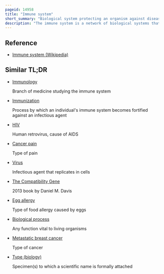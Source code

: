 ```yaml
---
pageid: 14958
title: "Immune system"
short_summary: "Biological system protecting an organism against disease"
description: "The immune system is a network of biological systems that protects an organism from diseases. It detects and responds to a wide Variety of Pathogens, from Viruses to parasitic Worms, as well as Cancer Cells and Objects such as Wood Splinters, distinguishing them from the Organism's own healthy Tissue. Many Species have two major Subsystems of their Immune System. The innate immune system provides a preconfigured response to broad groups of situations and stimuli. The adaptive Immune System provides a tailored Response to each Stimulus by learning to recognize the Molecules it has encountered previously. Both use Molecules and Cells to perform their Functions."
---
```


## Reference

- [Immune system (Wikipedia)](https://en.wikipedia.org/?curid=14958)

## Similar TL;DR

- [Immunology](/tldr/en/immunology)

  Branch of medicine studying the immune system

- [Immunization](/tldr/en/immunization)

  Process by which an individual's immune system becomes fortified against an infectious agent

- [HIV](/tldr/en/hiv)

  Human retrovirus, cause of AIDS

- [Cancer pain](/tldr/en/cancer-pain)

  Type of pain

- [Virus](/tldr/en/virus)

  Infectious agent that replicates in cells

- [The Compatibility Gene](/tldr/en/the-compatibility-gene)

  2013 book by Daniel M. Davis

- [Egg allergy](/tldr/en/egg-allergy)

  Type of food allergy caused by eggs

- [Biological process](/tldr/en/biological-process)

  Any function vital to living organisms

- [Metastatic breast cancer](/tldr/en/metastatic-breast-cancer)

  Type of cancer

- [Type (biology)](/tldr/en/type-biology)

  Specimen(s) to which a scientific name is formally attached
